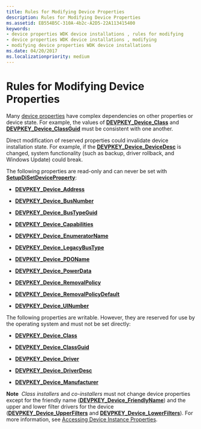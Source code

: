 ```yaml
---
title: Rules for Modifying Device Properties
description: Rules for Modifying Device Properties
ms.assetid: EB554B5C-310A-4b2c-A2D5-22A113415400
keywords:
- device properties WDK device installations , rules for modifying
- device properties WDK device installations , modifying
- modifying device properties WDK device installations
ms.date: 04/20/2017
ms.localizationpriority: medium
---
```


# Rules for Modifying Device Properties


Many [device properties](device-properties.md) have complex dependencies on other properties or device state. For example, the values of [**DEVPKEY_Device_Class**](./devpkey-device-class.md) and [**DEVPKEY_Device_ClassGuid**](./devpkey-device-classguid.md) must be consistent with one another.

Direct modification of reserved properties could invalidate device installation state. For example, if the [**DEVPKEY_Device_DeviceDesc**](./devpkey-device-devicedesc.md) is changed, system functionality (such as backup, driver rollback, and Windows Update) could break.

The following properties are read-only and can never be set with [**SetupDiSetDeviceProperty**](/windows/win32/api/setupapi/nf-setupapi-setupdisetdevicepropertyw):

-   [**DEVPKEY_Device_Address**](./devpkey-device-address.md)

-   [**DEVPKEY_Device_BusNumber**](./devpkey-device-busnumber.md)

-   [**DEVPKEY_Device_BusTypeGuid**](./devpkey-device-bustypeguid.md)

-   [**DEVPKEY_Device_Capabilities**](./devpkey-device-capabilities.md)

-   [**DEVPKEY_Device_EnumeratorName**](./devpkey-device-enumeratorname.md)

-   [**DEVPKEY_Device_LegacyBusType**](./devpkey-device-legacybustype.md)

-   [**DEVPKEY_Device_PDOName**](./devpkey-device-pdoname.md)

-   [**DEVPKEY_Device_PowerData**](./devpkey-device-powerdata.md)

-   [**DEVPKEY_Device_RemovalPolicy**](./devpkey-device-removalpolicy.md)

-   [**DEVPKEY_Device_RemovalPolicyDefault**](./devpkey-device-removalpolicydefault.md)

-   [**DEVPKEY_Device_UINumber**](./devpkey-device-uinumber.md)

The following properties are writable. However, they are reserved for use by the operating system and must not be set directly:

-   [**DEVPKEY_Device_Class**](./devpkey-device-class.md)

-   [**DEVPKEY_Device_ClassGuid**](./devpkey-device-classguid.md)

-   [**DEVPKEY_Device_Driver**](./devpkey-device-driver.md)

-   [**DEVPKEY_Device_DriverDesc**](./devpkey-device-driverdesc.md)

-   [**DEVPKEY_Device_Manufacturer**](./devpkey-device-manufacturer.md)

**Note**  *Class installers* and *co-installers* must not change device properties except for the friendly name ([**DEVPKEY_Device_FriendlyName**](./devpkey-device-friendlyname.md)) and the upper and lower filter drivers for the device ([**DEVPKEY_Device_UpperFilters**](./devpkey-device-upperfilters.md) and [**DEVPKEY_Device_LowerFilters**](./devpkey-device-lowerfilters.md)). For more information, see [Accessing Device Instance Properties](accessing-device-instance-properties--windows-vista-and-later-.md).

 

 

